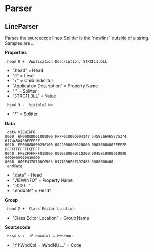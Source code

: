 # Parser

## LineParser

Parses the sourcecode lines. Splitter is the "newline" outside of a string. Samples are ...

__Properties__

```
.head 0 +  Application Description: STRCI11.DLL
```

* ".head" = Head
* "0" = Level
* "+" = Child Indicator
* "Application Description" = Property Name
* ":" = Splitter
* "STRC11.DLL" = Value

```
.head 3 -  Visible? No
```

* "?" = Splitter

__Data__

```
.data VIEWINFO
0000: 6F00000001000000 FFFF01000D004347 5458566965775374 6174650400FFFFFF
0020: FF00000000250100 002C000000020000 0003000000FFFFFF FFFFFFFFFFFCFFFF
0040: FFE2FFFFFF010000 0005000000710200 0045010000010000 0000000000010000
0060: 000F4170706C6963 6174696F6E497465 6D00000000
.enddata
```

* ".data" = Head
* "VIEWINFO" = Property Name
* "0000..."
* ".enddate" = Head?

__Group__

```
.head 2 +  Class Editor Location
```

* "Class Editor Location" = Group Name

__Sourcecode__

```
.head 5 +  If hWndCol = hWndNULL
```

* "If hWndCol = hWndNULL" = Code
